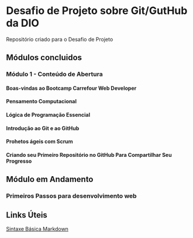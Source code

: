 # Desafio de Projeto sobre Git/GutHub da DIO
Repositório criado para o Desafio de Projeto


## Módulos concluidos

### Módulo 1 - Conteúdo de Abertura

#### Boas-vindas ao Bootcamp Carrefour Web Developer
#### Pensamento Computacional
#### Lógica de Programação Essencial
#### Introdução ao Git e ao GitHub
#### Prohetos ágeis com Scrum
#### Criando seu Primeiro Repositório no GitHub Para Compartilhar Seu Progresso 


## Módulo em Andamento

### Primeiros Passos para desenvolvimento web


## Links Úteis
[Sintaxe Básica Markdown](https://www.markdownguide.org/basic-syntax/)
